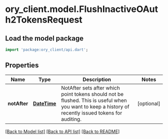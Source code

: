 # ory_client.model.FlushInactiveOAuth2TokensRequest

## Load the model package
```dart
import 'package:ory_client/api.dart';
```

## Properties
Name | Type | Description | Notes
------------ | ------------- | ------------- | -------------
**notAfter** | [**DateTime**](DateTime.md) | NotAfter sets after which point tokens should not be flushed. This is useful when you want to keep a history of recently issued tokens for auditing. | [optional] 

[[Back to Model list]](../README.md#documentation-for-models) [[Back to API list]](../README.md#documentation-for-api-endpoints) [[Back to README]](../README.md)


